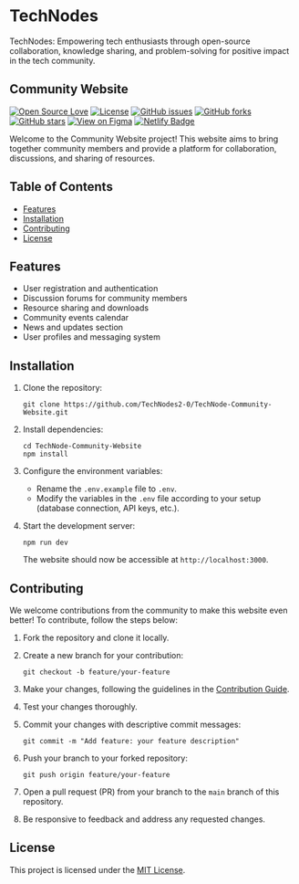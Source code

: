 # TechNodes

TechNodes: Empowering tech enthusiasts through open-source collaboration, knowledge sharing, and problem-solving for positive impact in the tech community.

## Community Website

[![Open Source Love](https://badges.frapsoft.com/os/v1/open-source.svg?v=103)](https://github.com/TechNodes2-0/CodeCompanion)
[![License](https://img.shields.io/badge/License-MIT-blue.svg)](LICENSE)
[![GitHub issues](https://img.shields.io/github/issues/TechNodes2-0/TechNode-Community-Website.svg)](https://github.com/TechNodes2-0/TechNode-Community-Website/issues)
[![GitHub forks](https://img.shields.io/github/forks/TechNodes2-0/TechNode-Community-Website.svg)](https://github.com/TechNodes2-0/TechNode-Community-Website/network)
[![GitHub stars](https://img.shields.io/github/stars/TechNodes2-0/TechNode-Community-Website.svg)](https://github.com/TechNodes2-0/TechNode-Community-Website/stargazers)
[![View on Figma](https://img.shields.io/badge/View%20on%20Figma-F24E1E?style=flat&logo=figma&logoColor=white&color=2C2C2C)](https://www.figma.com/file/51rovBgWgyzNCpiHQ2JLln/TechNode?type=design&node-id=0%3A1&t=QFWUiW4nmscqYZA9-1)
[![Netlify Badge](https://img.shields.io/badge/Netlify-Deployed-brightgreen)](https://technodes.netlify.app/)



Welcome to the Community Website project! This website aims to bring together community members and provide a platform for collaboration, discussions, and sharing of resources.

## Table of Contents
- [Features](#features)
- [Installation](#installation)
- [Contributing](#contributing)
- [License](#license)

## Features
- User registration and authentication
- Discussion forums for community members
- Resource sharing and downloads
- Community events calendar
- News and updates section
- User profiles and messaging system

## Installation
1. Clone the repository:
   ```shell
   git clone https://github.com/TechNodes2-0/TechNode-Community-Website.git
   ```

2. Install dependencies:
   ```shell
   cd TechNode-Community-Website
   npm install
   ```

3. Configure the environment variables:
   - Rename the `.env.example` file to `.env`.
   - Modify the variables in the `.env` file according to your setup (database connection, API keys, etc.).

4. Start the development server:
   ```shell
   npm run dev
   ```

   The website should now be accessible at `http://localhost:3000`.

## Contributing
We welcome contributions from the community to make this website even better! To contribute, follow the steps below:

1. Fork the repository and clone it locally.
2. Create a new branch for your contribution:
   ```shell
   git checkout -b feature/your-feature
   ```

3. Make your changes, following the guidelines in the [Contribution Guide](CONTRIBUTING.md).
4. Test your changes thoroughly.
5. Commit your changes with descriptive commit messages:
   ```shell
   git commit -m "Add feature: your feature description"
   ```

6. Push your branch to your forked repository:
   ```shell
   git push origin feature/your-feature
   ```

7. Open a pull request (PR) from your branch to the `main` branch of this repository.
8. Be responsive to feedback and address any requested changes.

## License
This project is licensed under the [MIT License](LICENSE).



